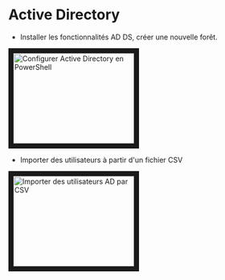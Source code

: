 # Active Directory

- Installer les fonctionnalités AD DS, créer une nouvelle forêt.

<a href="http://www.youtube.com/watch?v=2LEShLkbVvI" target="_blank"><img src="http://img.youtube.com/vi/2LEShLkbVvI/0.jpg" 
alt="Configurer Active Directory en PowerShell" width="240" height="180" border="10" /></a>

- Importer des utilisateurs à partir d'un fichier CSV

<a href="https://www.youtube.com/watch?v=xyP5xpNH2qA" target="_blank"><img src="http://img.youtube.com/vi/xyP5xpNH2qA/0.jpg" 
alt="Importer des utilisateurs AD par CSV" width="240" height="180" border="10" /></a>
